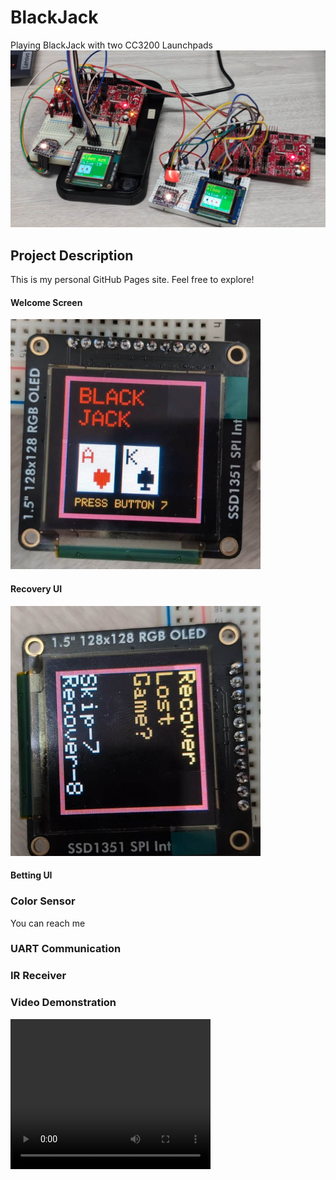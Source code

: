 # BlackJack 
Playing BlackJack with two CC3200 Launchpads
![TitleImage](content/image0.jpg)


## Project Description
This is my personal GitHub Pages site. Feel free to explore!


#### Welcome Screen
<img src="content/image1.jpg" alt="Example image" width="400" height="400">

#### Recovery UI
<img src="content/image2.jpg" alt="Example image" width="400" height="400">

#### Betting UI

### Color Sensor
You can reach me

### UART Communication

### IR Receiver


### Video Demonstration
<video width="320" height="240" controls>
  <source src="content/video.mp4" type="video/mp4">
  Your browser does not support the video tag.
</video>
